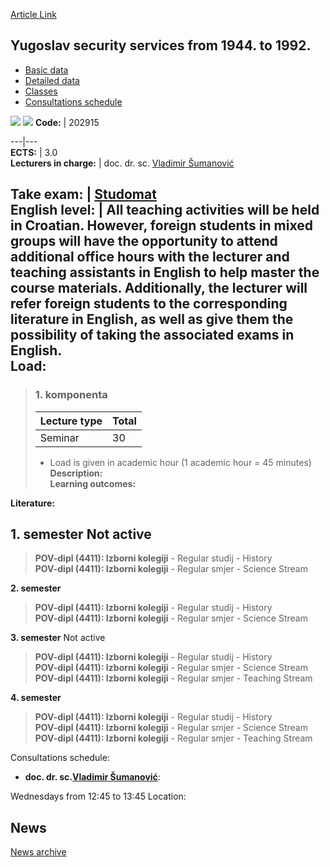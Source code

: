 [Article Link](https://www.fhs.hr/en/course/yssf1t1)

## Yugoslav security services from 1944. to 1992.
  * [Basic data](https://www.fhs.hr/en/course/yssf1t1#v1id-523846_562033_1_0 "Basic data")
  * [Detailed data](https://www.fhs.hr/en/course/yssf1t1#v1id-523846_562033_1_1 "Detailed data")
  * [Classes](https://www.fhs.hr/en/course/yssf1t1#v1id-523846_562033_1_2 "Classes")
  * [Consultations schedule](https://www.fhs.hr/en/course/yssf1t1#v1id-523846_562033_1_3 "Consultations schedule")


[![](https://www.fhs.hr/img/flags/gif/hr.gif)](https://www.fhs.hr/predmet/jsso1d1) [![](https://www.fhs.hr/img/flags/gif/gb.gif)](https://www.fhs.hr/en/course/yssf1t1)
**Code:** |  202915  
  
---|---  
**ECTS:** |  3.0   
**Lecturers in charge:** |  doc. dr. sc. [Vladimir Šumanović](https://www.fhs.hr/staff/vladimir.sumanovic)   
  
**Take exam:** |  [Studomat](http://www.isvu.hr/studomat)  
**English level:** |  All teaching activities will be held in Croatian. However, foreign students in mixed groups will have the opportunity to attend additional office hours with the lecturer and teaching assistants in English to help master the course materials. Additionally, the lecturer will refer foreign students to the corresponding literature in English, as well as give them the possibility of taking the associated exams in English.   
**Load:**  
---  
> ### 1. komponenta
> | Lecture type | Total  
> ---|---  
> Seminar | 30  
> * Load is given in academic hour (1 academic hour = 45 minutes)   
**Description:**  
> **Learning outcomes:**  

  
**Literature:**  

  
**1. semester** Not active  
---  
> **POV-dipl (4411): Izborni kolegiji** - Regular studij - History  
>  **POV-dipl (4411): Izborni kolegiji** - Regular smjer - Science Stream  
>   
  
**2. semester**  
> **POV-dipl (4411): Izborni kolegiji** - Regular studij - History  
>  **POV-dipl (4411): Izborni kolegiji** - Regular smjer - Science Stream  
>   
  
**3. semester** Not active  
> **POV-dipl (4411): Izborni kolegiji** - Regular studij - History  
>  **POV-dipl (4411): Izborni kolegiji** - Regular smjer - Science Stream  
>  **POV-dipl (4411): Izborni kolegiji** - Regular smjer - Teaching Stream  
>   
  
**4. semester**  
> **POV-dipl (4411): Izborni kolegiji** - Regular studij - History  
>  **POV-dipl (4411): Izborni kolegiji** - Regular smjer - Science Stream  
>  **POV-dipl (4411): Izborni kolegiji** - Regular smjer - Teaching Stream  
>   
Consultations schedule: 
  * **doc. dr. sc.[Vladimir Šumanović](https://www.fhs.hr/staff/vladimir.sumanovic)**: 
  
Wednesdays from 12:45 to 13:45
Location: 


## News
[News archive](https://www.fhs.hr/en/course/yssf1t1?@=21a1v#news_117810 "News archive")
